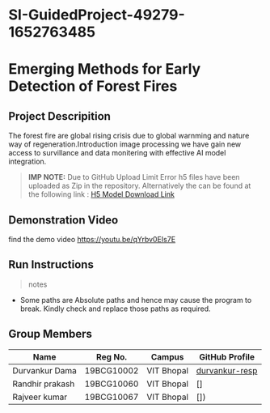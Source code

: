 # SI-GuidedProject-49279-1652763485
# Emerging Methods for Early Detection of Forest Fires

## Project Descripition
The forest fire are global rising crisis due to global warnming and nature way of regeneration.Introduction image processing we have gain new access to survillance and data monitering with effective AI model integration.
> __IMP NOTE:__ Due to GitHub Upload Limit Error h5 files have been uploaded as Zip in the repository. Alternatively the can be found at the following link : [H5 Model Download Link](https://drive.google.com/drive/folders/1vq8TRFWE7WH7_-dsqKAmvjJAsaxx-kPQ?usp=sharing)
## Demonstration Video

find the demo video https://youtu.be/qYrbv0EIs7E

## Run Instructions

> notes
* Some paths are Absolute paths and hence may cause the program to break. Kindly check and replace those paths as required.



## Group Members

| Name            | Reg No.    | Campus     | GitHub Profile                                    |
|-----------------|------------|------------|---------------------------------------------------|
| Durvankur Dama  | 19BCG10002 | VIT Bhopal | [durvankur-resp](https://github.com/durvankur-resp) |
| Randhir prakash    | 19BCG10060 | VIT Bhopal | [] |
|Rajveer kumar  | 19BCG10067 | VIT Bhopal | []) |

